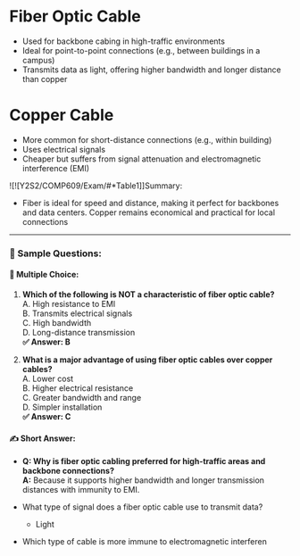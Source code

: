 # Fiber Optic Cable
- Used for backbone cabing in high-traffic environments
- Ideal for point-to-point connections (e.g., between buildings in a campus)
- Transmits data as light, offering higher bandwidth and longer distance than copper

# Copper Cable
- More common for short-distance connections (e.g., within building)
- Uses electrical signals
- Cheaper but suffers from signal attenuation and electromagnetic interference (EMI)

![![Y2S2/COMP609/Exam/#*Table1]]Summary:
- Fiber is ideal for speed and distance, making it perfect for backbones and data centers. Copper remains economical and practical for local connections

---

### 📝 Sample Questions:

#### 🧠 Multiple Choice:

1. **Which of the following is NOT a characteristic of fiber optic cable?**  
    A. High resistance to EMI  
    B. Transmits electrical signals  
    C. High bandwidth  
    D. Long-distance transmission  
    **✅ Answer: B**
    
2. **What is a major advantage of using fiber optic cables over copper cables?**  
    A. Lower cost  
    B. Higher electrical resistance  
    C. Greater bandwidth and range  
    D. Simpler installation  
    **✅ Answer: C**
    

#### ✍️ Short Answer:

- **Q: Why is fiber optic cabling preferred for high-traffic areas and backbone connections?**  
    **A:** Because it supports higher bandwidth and longer transmission distances with immunity to EMI.

- What type of signal does a fiber optic cable use to transmit data?
	- Light
- Which type of cable is more immune to electromagnetic interferen
